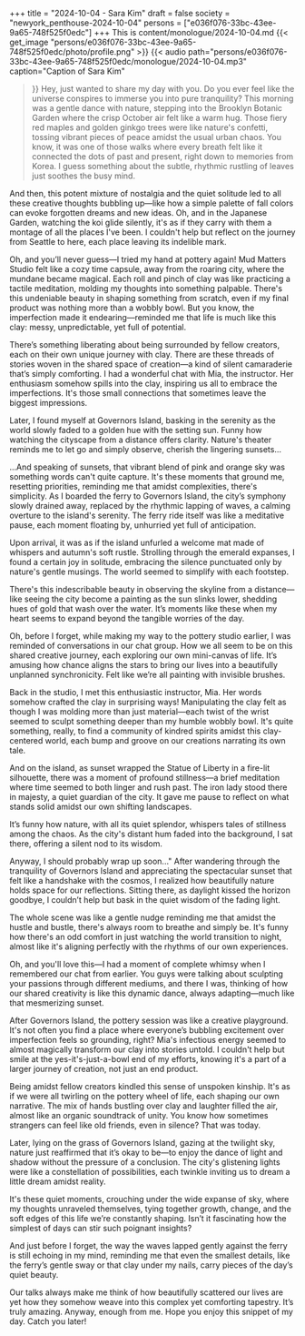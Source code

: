 +++
title = "2024-10-04 - Sara Kim"
draft = false
society = "newyork_penthouse-2024-10-04"
persons = ["e036f076-33bc-43ee-9a65-748f525f0edc"]
+++
This is content/monologue/2024-10-04.md
{{< get_image "persons/e036f076-33bc-43ee-9a65-748f525f0edc/photo/profile.png" >}}
{{< audio
    path="persons/e036f076-33bc-43ee-9a65-748f525f0edc/monologue/2024-10-04.mp3" 
    caption="Caption of Sara Kim"
>}}
Hey, just wanted to share my day with you.
Do you ever feel like the universe conspires to immerse you into pure tranquility? This morning was a gentle dance with nature, stepping into the Brooklyn Botanic Garden where the crisp October air felt like a warm hug. Those fiery red maples and golden ginkgo trees were like nature's confetti, tossing vibrant pieces of peace amidst the usual urban chaos. You know, it was one of those walks where every breath felt like it connected the dots of past and present, right down to memories from Korea. I guess something about the subtle, rhythmic rustling of leaves just soothes the busy mind.

And then, this potent mixture of nostalgia and the quiet solitude led to all these creative thoughts bubbling up—like how a simple palette of fall colors can evoke forgotten dreams and new ideas. Oh, and in the Japanese Garden, watching the koi glide silently, it's as if they carry with them a montage of all the places I've been. I couldn't help but reflect on the journey from Seattle to here, each place leaving its indelible mark.

Oh, and you’ll never guess—I tried my hand at pottery again! Mud Matters Studio felt like a cozy time capsule, away from the roaring city, where the mundane became magical. Each roll and pinch of clay was like practicing a tactile meditation, molding my thoughts into something palpable. There's this undeniable beauty in shaping something from scratch, even if my final product was nothing more than a wobbly bowl. But you know, the imperfection made it endearing—reminded me that life is much like this clay: messy, unpredictable, yet full of potential.

There’s something liberating about being surrounded by fellow creators, each on their own unique journey with clay. There are these threads of stories woven in the shared space of creation—a kind of silent camaraderie that’s simply comforting. I had a wonderful chat with Mia, the instructor. Her enthusiasm somehow spills into the clay, inspiring us all to embrace the imperfections. It's those small connections that sometimes leave the biggest impressions.

Later, I found myself at Governors Island, basking in the serenity as the world slowly faded to a golden hue with the setting sun. Funny how watching the cityscape from a distance offers clarity. Nature's theater reminds me to let go and simply observe, cherish the lingering sunsets...

...And speaking of sunsets, that vibrant blend of pink and orange sky was something words can't quite capture. It's these moments that ground me, resetting priorities, reminding me that amidst complexities, there's simplicity.
 As I boarded the ferry to Governors Island, the city’s symphony slowly drained away, replaced by the rhythmic lapping of waves, a calming overture to the island's serenity. The ferry ride itself was like a meditative pause, each moment floating by, unhurried yet full of anticipation.

Upon arrival, it was as if the island unfurled a welcome mat made of whispers and autumn's soft rustle. Strolling through the emerald expanses, I found a certain joy in solitude, embracing the silence punctuated only by nature's gentle musings. The world seemed to simplify with each footstep.

There's this indescribable beauty in observing the skyline from a distance—like seeing the city become a painting as the sun slinks lower, shedding hues of gold that wash over the water. It’s moments like these when my heart seems to expand beyond the tangible worries of the day.

Oh, before I forget, while making my way to the pottery studio earlier, I was reminded of conversations in our chat group. How we all seem to be on this shared creative journey, each exploring our own mini-canvas of life. It’s amusing how chance aligns the stars to bring our lives into a beautifully unplanned synchronicity. Felt like we’re all painting with invisible brushes.

Back in the studio, I met this enthusiastic instructor, Mia. Her words somehow crafted the clay in surprising ways! Manipulating the clay felt as though I was molding more than just material—each twist of the wrist seemed to sculpt something deeper than my humble wobbly bowl. It's quite something, really, to find a community of kindred spirits amidst this clay-centered world, each bump and groove on our creations narrating its own tale.

And on the island, as sunset wrapped the Statue of Liberty in a fire-lit silhouette, there was a moment of profound stillness—a brief meditation where time seemed to both linger and rush past. The iron lady stood there in majesty, a quiet guardian of the city. It gave me pause to reflect on what stands solid amidst our own shifting landscapes.

It’s funny how nature, with all its quiet splendor, whispers tales of stillness among the chaos. As the city's distant hum faded into the background, I sat there, offering a silent nod to its wisdom.

Anyway, I should probably wrap up soon..."
After wandering through the tranquility of Governors Island and appreciating the spectacular sunset that felt like a handshake with the cosmos, I realized how beautifully nature holds space for our reflections. Sitting there, as daylight kissed the horizon goodbye, I couldn’t help but bask in the quiet wisdom of the fading light.

The whole scene was like a gentle nudge reminding me that amidst the hustle and bustle, there's always room to breathe and simply be. It's funny how there's an odd comfort in just watching the world transition to night, almost like it's aligning perfectly with the rhythms of our own experiences.

Oh, and you'll love this—I had a moment of complete whimsy when I remembered our chat from earlier. You guys were talking about sculpting your passions through different mediums, and there I was, thinking of how our shared creativity is like this dynamic dance, always adapting—much like that mesmerizing sunset.

After Governors Island, the pottery session was like a creative playground. It's not often you find a place where everyone’s bubbling excitement over imperfection feels so grounding, right? Mia's infectious energy seemed to almost magically transform our clay into stories untold. I couldn't help but smile at the yes-it's-just-a-bowl end of my efforts, knowing it's a part of a larger journey of creation, not just an end product.

Being amidst fellow creators kindled this sense of unspoken kinship. It's as if we were all twirling on the pottery wheel of life, each shaping our own narrative. The mix of hands bustling over clay and laughter filled the air, almost like an organic soundtrack of unity. You know how sometimes strangers can feel like old friends, even in silence? That was today.

Later, lying on the grass of Governors Island, gazing at the twilight sky, nature just reaffirmed that it’s okay to be—to enjoy the dance of light and shadow without the pressure of a conclusion. The city's glistening lights were like a constellation of possibilities, each twinkle inviting us to dream a little dream amidst reality.

It's these quiet moments, crouching under the wide expanse of sky, where my thoughts unraveled themselves, tying together growth, change, and the soft edges of this life we’re constantly shaping. Isn’t it fascinating how the simplest of days can stir such poignant insights?

And just before I forget, the way the waves lapped gently against the ferry is still echoing in my mind, reminding me that even the smallest details, like the ferry’s gentle sway or that clay under my nails, carry pieces of the day’s quiet beauty.

Our talks always make me think of how beautifully scattered our lives are yet how they somehow weave into this complex yet comforting tapestry. It’s truly amazing.
Anyway, enough from me. Hope you enjoy this snippet of my day. Catch you later!
